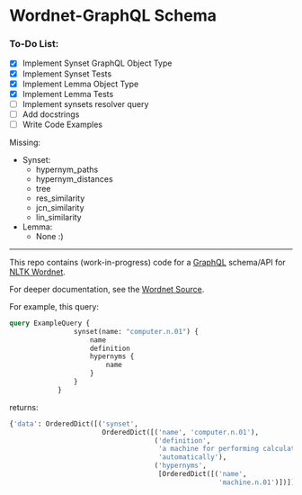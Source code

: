 
# Wordnet-GraphQL Schema

### To-Do List:

- [x] Implement Synset GraphQL Object Type
- [x] Implement Synset Tests
- [x] Implement Lemma Object Type
- [x] Implement Lemma Tests
- [ ] Implement synsets resolver query
- [ ] Add docstrings
- [ ] Write Code Examples

Missing:
- Synset:
  - hypernym_paths
  - hypernym_distances
  - tree
  - res_similarity
  - jcn_similarity
  - lin_similarity
- Lemma:
  - None :)

---

This repo contains (work-in-progress) code for a [GraphQL](https://graphql.org/) schema/API for [NLTK Wordnet](http://www.nltk.org/howto/wordnet.html).

For deeper documentation, see the [Wordnet Source](https://wordnet.princeton.edu/documentation/wngloss7wn).


For example, this query:
```graphql
query ExampleQuery {
                synset(name: "computer.n.01") {
                    name
                    definition
                    hypernyms {
                        name
                    }
                }
            }
```
returns:
```python
{'data': OrderedDict([('synset',
                       OrderedDict([('name', 'computer.n.01'),
                                    ('definition',
                                     'a machine for performing calculations '
                                     'automatically'),
                                    ('hypernyms',
                                     [OrderedDict([('name',
                                                    'machine.n.01')])])]))])}
```

